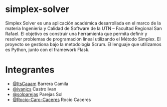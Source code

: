 # simplex-solver
Simplex Solver es una aplicación académica desarrollada en el marco de la materia Ingeniería y Calidad de Software de la UTN – Facultad Regional San Rafael. El objetivo es construir una herramienta que permita definir y resolver problemas de programación lineal utilizando el Método Simplex. El proyecto se gestiona bajo la metodología Scrum. El lenguaje que utilizamos es Python, junto con el framework Flask.

# Integrantes
- [@ItsCaaam](https://www.github.com/itscaaam) Barrera Camila
- [@ivanjcs](https://www.github.com/ivanjcs) Castro Ivan
- [@solparejas](https://www.github.com/solparejas) Parejas Sol
- [@Rocio-Caro-Caceres](https://www.github.com/Rocio-Caro-Caceres) Rocio Caceres
